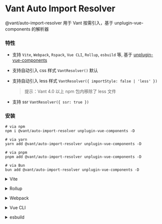 # Vant Auto Import Resolver

@vant/auto-import-resolver 用于 Vant 按需引入，基于 unplugin-vue-components 的解析器

### 特性

- 支持 `Vite`, `Webpack`, `Rspack`, `Vue CLI`, `Rollup`, `esbuild` 等, 基于 <a href="https://github.com/antfu/unplugin-vue-components">unplugin-vue-components</a>

- 支持自动引入 css 样式 `VantResolver()` 默认

- 支持自动引入 less 样式 `VantResolver({ importStyle: false | 'less' })`

  > 提示：Vant 4.0 以上 npm 包内移除了 less 文件

- 支持 ssr `VantResolver({ ssr: true })`

### 安装

```shell
# via npm
npm i @vant/auto-import-resolver unplugin-vue-components -D

# via yarn
yarn add @vant/auto-import-resolver unplugin-vue-components -D

# via pnpm
pnpm add @vant/auto-import-resolver unplugin-vue-components -D

# via Bun
bun add @vant/auto-import-resolver unplugin-vue-components -D
```

<details>
<summary>Vite</summary><br>

```ts
// vite.config.ts
import Components from 'unplugin-vue-components/vite';
import { VantResolver } from '@vant/auto-import-resolver';

export default defineConfig({
  plugins: [
    Components({
      resolvers: [VantResolver()],
    }),
  ],
});
```

<br></details>

<details>
<summary>Rollup</summary><br>

```ts
// rollup.config.js
import Components from 'unplugin-vue-components/rollup';
import { VantResolver } from '@vant/auto-import-resolver';

export default {
  plugins: [
    Components({
      resolvers: [VantResolver()],
    }),
  ],
};
```

<br></details>

<details>
<summary>Webpack</summary><br>

```ts
// webpack.config.js
import Components from 'unplugin-vue-components/webpack';
import { VantResolver } from '@vant/auto-import-resolver';

module.exports = {
  plugins: [
    Components({
      resolvers: [VantResolver()],
    }),
  ],
};
```

<br></details>

<details>
<summary>Vue CLI</summary><br>

```ts
// vue.config.js
import Components from 'unplugin-vue-components/webpack';
import { VantResolver } from '@vant/auto-import-resolver';

module.exports = {
  configureWebpack: {
    plugins: [
      Components({
        resolvers: [VantResolver()],
      }),
    ],
  },
};
```

<br></details>

<details>
<summary>esbuild</summary><br>

```ts
// esbuild.config.js
import { build } from 'esbuild';
import Components from 'unplugin-vue-components/esbuild';
import { VantResolver } from '@vant/auto-import-resolver';

build({
  plugins: [
    Components({
      resolvers: [VantResolver()],
    }),
  ],
});
```

<br></details>
